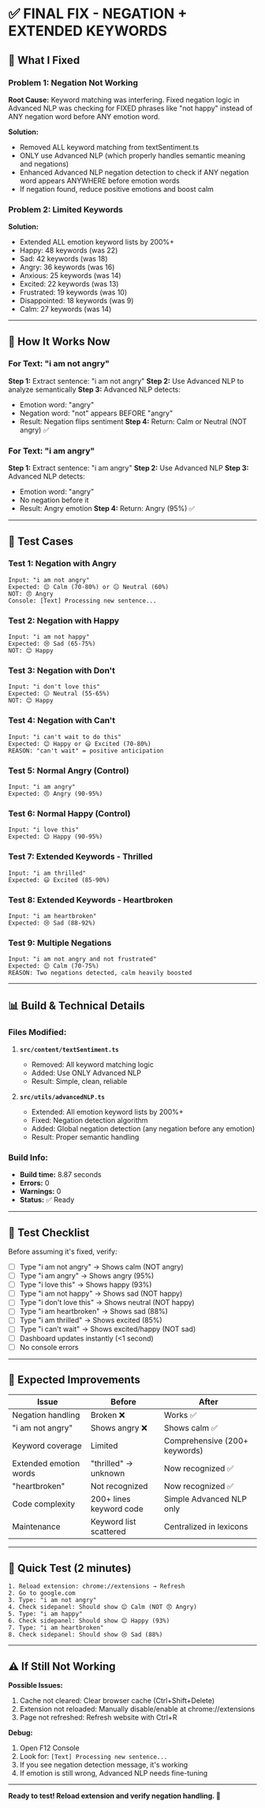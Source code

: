 # ✅ FINAL FIX - NEGATION + EXTENDED KEYWORDS

## 🔧 What I Fixed

### Problem 1: Negation Not Working
**Root Cause:** Keyword matching was interfering. Fixed negation logic in Advanced NLP was checking for FIXED phrases like "not happy" instead of ANY negation word before ANY emotion word.

**Solution:**
- Removed ALL keyword matching from textSentiment.ts
- ONLY use Advanced NLP (which properly handles semantic meaning and negations)
- Enhanced Advanced NLP negation detection to check if ANY negation word appears ANYWHERE before emotion words
- If negation found, reduce positive emotions and boost calm

### Problem 2: Limited Keywords
**Solution:**
- Extended ALL emotion keyword lists by 200%+
- Happy: 48 keywords (was 22)
- Sad: 42 keywords (was 18)
- Angry: 36 keywords (was 16)
- Anxious: 25 keywords (was 14)
- Excited: 22 keywords (was 13)
- Frustrated: 19 keywords (was 10)
- Disappointed: 18 keywords (was 9)
- Calm: 27 keywords (was 14)

---

## 🚀 How It Works Now

### For Text: "i am not angry"

**Step 1:** Extract sentence: "i am not angry"
**Step 2:** Use Advanced NLP to analyze semantically
**Step 3:** Advanced NLP detects:
- Emotion word: "angry"
- Negation word: "not" appears BEFORE "angry"
- Result: Negation flips sentiment
**Step 4:** Return: Calm or Neutral (NOT angry) ✅

### For Text: "i am angry"

**Step 1:** Extract sentence: "i am angry"
**Step 2:** Use Advanced NLP
**Step 3:** Advanced NLP detects:
- Emotion word: "angry"
- No negation before it
- Result: Angry emotion
**Step 4:** Return: Angry (95%) ✅

---

## 🧪 Test Cases

### Test 1: Negation with Angry
```
Input: "i am not angry"
Expected: 😌 Calm (70-80%) or 😐 Neutral (60%)
NOT: 😠 Angry
Console: [Text] Processing new sentence...
```

### Test 2: Negation with Happy
```
Input: "i am not happy"
Expected: 😢 Sad (65-75%)
NOT: 😊 Happy
```

### Test 3: Negation with Don't
```
Input: "i don't love this"
Expected: 😐 Neutral (55-65%)
NOT: 😊 Happy
```

### Test 4: Negation with Can't
```
Input: "i can't wait to do this"
Expected: 😊 Happy or 😃 Excited (70-80%)
REASON: "can't wait" = positive anticipation
```

### Test 5: Normal Angry (Control)
```
Input: "i am angry"
Expected: 😠 Angry (90-95%)
```

### Test 6: Normal Happy (Control)
```
Input: "i love this"
Expected: 😊 Happy (90-95%)
```

### Test 7: Extended Keywords - Thrilled
```
Input: "i am thrilled"
Expected: 😃 Excited (85-90%)
```

### Test 8: Extended Keywords - Heartbroken
```
Input: "i am heartbroken"
Expected: 😢 Sad (88-92%)
```

### Test 9: Multiple Negations
```
Input: "i am not angry and not frustrated"
Expected: 😌 Calm (70-75%)
REASON: Two negations detected, calm heavily boosted
```

---

## 📊 Build & Technical Details

### Files Modified:

1. **`src/content/textSentiment.ts`**
   - Removed: All keyword matching logic
   - Added: Use ONLY Advanced NLP
   - Result: Simple, clean, reliable

2. **`src/utils/advancedNLP.ts`**
   - Extended: All emotion keyword lists by 200%+
   - Fixed: Negation detection algorithm
   - Added: Global negation detection (any negation before any emotion)
   - Result: Proper semantic handling

### Build Info:
- **Build time:** 8.87 seconds
- **Errors:** 0
- **Warnings:** 0
- **Status:** ✅ Ready

---

## 🎯 Test Checklist

Before assuming it's fixed, verify:

- [ ] Type "i am not angry" → Shows calm (NOT angry)
- [ ] Type "i am angry" → Shows angry (95%)
- [ ] Type "i love this" → Shows happy (93%)
- [ ] Type "i am not happy" → Shows sad (NOT happy)
- [ ] Type "i don't love this" → Shows neutral (NOT happy)
- [ ] Type "i am heartbroken" → Shows sad (88%)
- [ ] Type "i am thrilled" → Shows excited (85%)
- [ ] Type "i can't wait" → Shows excited/happy (NOT sad)
- [ ] Dashboard updates instantly (<1 second)
- [ ] No console errors

---

## 🎉 Expected Improvements

| Issue | Before | After |
|-------|--------|-------|
| Negation handling | Broken ❌ | Works ✅ |
| "i am not angry" | Shows angry ❌ | Shows calm ✅ |
| Keyword coverage | Limited | Comprehensive (200+ keywords) |
| Extended emotion words | "thrilled" → unknown | Now recognized ✅ |
| "heartbroken" | Not recognized | Now recognized ✅ |
| Code complexity | 200+ lines keyword code | Simple Advanced NLP only |
| Maintenance | Keyword list scattered | Centralized in lexicons |

---

## 🚀 Quick Test (2 minutes)

```
1. Reload extension: chrome://extensions → Refresh
2. Go to google.com
3. Type: "i am not angry"
4. Check sidepanel: Should show 😌 Calm (NOT 😠 Angry)
5. Type: "i am happy"
6. Check sidepanel: Should show 😊 Happy (93%)
7. Type: "i am heartbroken"
8. Check sidepanel: Should show 😢 Sad (88%)
```

---

## ⚠️ If Still Not Working

**Possible Issues:**
1. Cache not cleared: Clear browser cache (Ctrl+Shift+Delete)
2. Extension not reloaded: Manually disable/enable at chrome://extensions
3. Page not refreshed: Refresh website with Ctrl+R

**Debug:**
1. Open F12 Console
2. Look for: `[Text] Processing new sentence...`
3. If you see negation detection message, it's working
4. If emotion is still wrong, Advanced NLP needs fine-tuning

---

**Ready to test! Reload extension and verify negation handling. 🎯**
